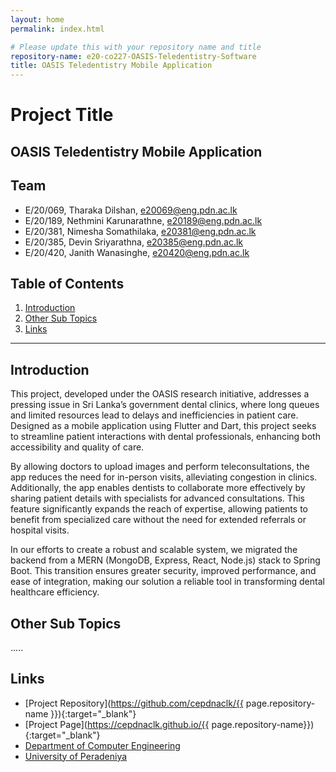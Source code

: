 ```yaml
---
layout: home
permalink: index.html

# Please update this with your repository name and title
repository-name: e20-co227-OASIS-Teledentistry-Software
title: OASIS Teledentistry Mobile Application
---
```


[comment]: # "This is the standard layout for the project, but you can clean this and use your own template"

# Project Title
OASIS Teledentistry Mobile Application
---

<!-- 
This is a sample image, to show how to add images to your page. To learn more options, please refer [this](https://projects.ce.pdn.ac.lk/docs/faq/how-to-add-an-image/)

![Sample Image](./images/sample.png)
 -->

## Team
-  E/20/069, Tharaka Dilshan, [e20069@eng.pdn.ac.lk](mailto:e20069@eng.pdn.ac.lk)
-  E/20/189, Nethmini Karunarathne, [e20189@eng.pdn.ac.lk](mailto:e20189@eng.pdn.ac.lk)
-  E/20/381, Nimesha Somathilaka, [e20381@eng.pdn.ac.lk](mailto:e20381@eng.pdn.ac.lk)
-  E/20/385, Devin Sriyarathna, [e20385@eng.pdn.ac.lk](mailto:e20385@eng.pdn.ac.lk)
-  E/20/420, Janith Wanasinghe, [e20420@eng.pdn.ac.lk](mailto:e20420@eng.pdn.ac.lk)

## Table of Contents
1. [Introduction](#introduction)
2. [Other Sub Topics](#other-sub-topics)
3. [Links](#links)

---

## Introduction

This project, developed under the OASIS research initiative, addresses a pressing issue in Sri Lanka’s government dental clinics, where long queues and limited resources lead to delays and inefficiencies in patient care. Designed as a mobile application using Flutter and Dart, this project seeks to streamline patient interactions with dental professionals, enhancing both accessibility and quality of care.

By allowing doctors to upload images and perform teleconsultations, the app reduces the need for in-person visits, alleviating congestion in clinics. Additionally, the app enables dentists to collaborate more effectively by sharing patient details with specialists for advanced consultations. This feature significantly expands the reach of expertise, allowing patients to benefit from specialized care without the need for extended referrals or hospital visits.

In our efforts to create a robust and scalable system, we migrated the backend from a MERN (MongoDB, Express, React, Node.js) stack to Spring Boot. This transition ensures greater security, improved performance, and ease of integration, making our solution a reliable tool in transforming dental healthcare efficiency.

## Other Sub Topics

.....

## Links

- [Project Repository](https://github.com/cepdnaclk/{{ page.repository-name }}){:target="_blank"}
- [Project Page](https://cepdnaclk.github.io/{{ page.repository-name}}){:target="_blank"}
- [Department of Computer Engineering](http://www.ce.pdn.ac.lk/)
- [University of Peradeniya](https://eng.pdn.ac.lk/)


[//]: # (Please refer this to learn more about Markdown syntax)
[//]: # (https://github.com/adam-p/markdown-here/wiki/Markdown-Cheatsheet)
